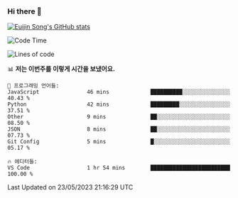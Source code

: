 ### Hi there 👋

[![Euijin Song's GitHub stats](https://github-readme-stats.vercel.app/api?username=lstar2397&count_private=true&show_icons=true&theme=tokyonight&locale=kr)](https://github.com/anuraghazra/github-readme-stats)

<!--START_SECTION:waka-->
![Code Time](http://img.shields.io/badge/Code%20Time-147%20hrs%2012%20mins-blue)

![Lines of code](https://img.shields.io/badge/%EC%A0%80%EB%8A%94%20%EC%97%AC%ED%83%9C%EA%B9%8C%EC%A7%80%20-587.8%20thousand%20%EC%A4%84%EC%9D%98%20%EC%BD%94%EB%93%9C%EB%A5%BC%20%EC%9E%91%EC%84%B1%ED%96%88%EC%96%B4%EC%9A%94.-blue)

📊 **저는 이번주를 이렇게 시간을 보냈어요.** 

```text
💬 프로그래밍 언어들: 
JavaScript               46 mins             ██████████░░░░░░░░░░░░░░░   40.43 % 
Python                   42 mins             █████████░░░░░░░░░░░░░░░░   37.51 % 
Other                    9 mins              ██░░░░░░░░░░░░░░░░░░░░░░░   08.50 % 
JSON                     8 mins              ██░░░░░░░░░░░░░░░░░░░░░░░   07.73 % 
Git Config               5 mins              █░░░░░░░░░░░░░░░░░░░░░░░░   05.17 % 

🔥 에디터들: 
VS Code                  1 hr 54 mins        █████████████████████████   100.00 % 
```


 Last Updated on 23/05/2023 21:16:29 UTC
<!--END_SECTION:waka-->

<!--
**lstar2397/lstar2397** is a ✨ _special_ ✨ repository because its `README.md` (this file) appears on your GitHub profile.

Here are some ideas to get you started:

- 🔭 I’m currently working on ...
- 🌱 I’m currently learning ...
- 👯 I’m looking to collaborate on ...
- 🤔 I’m looking for help with ...
- 💬 Ask me about ...
- 📫 How to reach me: ...
- 😄 Pronouns: ...
- ⚡ Fun fact: ...
-->

